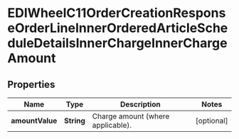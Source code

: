 

# EDIWheelC11OrderCreationResponseOrderLineInnerOrderedArticleScheduleDetailsInnerChargeInnerChargeAmount


## Properties

| Name | Type | Description | Notes |
|------------ | ------------- | ------------- | -------------|
|**amountValue** | **String** | Charge amount (where applicable). |  [optional] |



